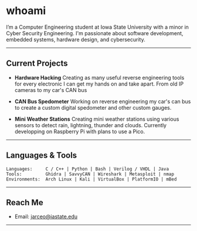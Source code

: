 # whoami

I’m a Computer Engineering student at Iowa State University with a minor in Cyber Security Engineering. I'm passionate about software development,
embedded systems, hardware design, and cybersecurity.

---

## Current Projects

* **Hardware Hacking**
  Creating as many useful reverse engineering tools for every electronic I can get my hands on and take apart. From old IP cameras to my car's CAN bus

* **CAN Bus Spedometer**
  Working on reverse engineering my car's can bus to create a custom digital spedometer and other custom gauges.

* **Mini Weather Stations**
  Creating mini weather stations using various sensors to detect rain, lightning, thunder and clouds. Currently developping on Raspberry Pi with plans to use a Pico.   

---

## Languages & Tools

```
Languages:     C / C++ | Python | Bash | Verilog / VHDL | Java
Tools:         Ghidra | SavvyCAN | Wireshark | Metasploit | nmap
Environments:  Arch Linux | Kali | VirtualBox | PlatformIO | mBed
```

---

## Reach Me

* Email: [jarceo@iastate.edu](mailto:jarceo@iastate.edu)


---

